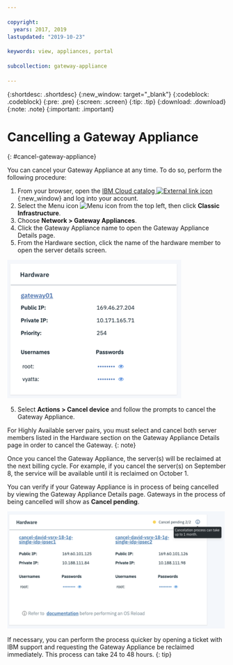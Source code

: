 ```yaml
---

copyright:
  years: 2017, 2019
lastupdated: "2019-10-23"

keywords: view, appliances, portal

subcollection: gateway-appliance

---
```


{:shortdesc: .shortdesc}
{:new_window: target="_blank"}
{:codeblock: .codeblock}
{:pre: .pre}
{:screen: .screen}
{:tip: .tip}
{:download: .download}
{:note: .note}
{:important: .important}

# Cancelling a Gateway Appliance
{: #cancel-gateway-appliance}

You can cancel your Gateway Appliance at any time. To do so, perform the following procedure:

1. From your browser, open the [IBM Cloud catalog ![External link icon](../../icons/launch-glyph.svg "External link icon")](https://cloud.ibm.com){:new_window} and log into your account.
2. Select the Menu icon ![Menu icon](../../icons/icon_hamburger.svg) from the top left, then click **Classic Infrastructure**.
3. Choose **Network > Gateway Appliances**.
4. Click the Gateway Appliance name to open the Gateway Appliance Details page.
5. From the Hardware section, click the name of the hardware member to open the server details screen.

  <img src="images/cancel-gateway.png" alt="drawing" style="width: 400px;"/>

5. Select **Actions > Cancel device** and follow the prompts to cancel the Gateway Appliance.

For Highly Available server pairs, you must select and cancel both server members listed in the Hardware section on the Gateway Appliance Details page in order to cancel the Gateway.
{: note}

Once you cancel the Gateway Appliance, the server(s) will be reclaimed at the next billing cycle. For example, if you cancel the server(s) on September 8, the service will be available until it is reclaimed on October 1.

You can verify if your Gateway Appliance is in process of being cancelled by viewing the Gateway Appliance Details page. Gateways in the process of being cancelled will show as **Cancel pending**.

  <img src="images/cancel-pending.png" alt="drawing" style="width: 500px;"/>

If necessary, you can perform the process quicker by opening a ticket with IBM support and requesting the Gateway Appliance be reclaimed immediately. This process can take 24 to 48 hours.
{: tip}
